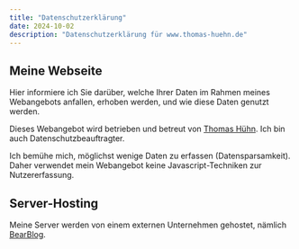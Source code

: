 ```yaml
---
title: "Datenschutzerklärung"
date: 2024-10-02
description: "Datenschutzerklärung für www.thomas-huehn.de"
---
```

## Meine Webseite

Hier informiere ich Sie darüber, welche Ihrer Daten im Rahmen meines Webangebots anfallen, erhoben werden, und wie diese Daten genutzt werden.

Dieses Webangebot wird betrieben und betreut von [Thomas Hühn](mailto:mail@thomas-huehn.de). Ich bin auch Datenschutzbeauftragter.

Ich bemühe mich, möglichst wenige Daten zu erfassen (Datensparsamkeit).
Daher verwendet mein Webangebot keine Javascript-Techniken zur Nutzererfassung.

## Server-Hosting

Meine Server werden von einem externen Unternehmen gehostet, nämlich [BearBlog](https://docs.bearblog.dev/privacy-policy/).